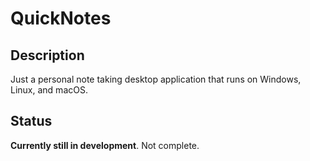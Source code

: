 # QuickNotes

## Description

Just a personal note taking desktop application that runs on Windows, Linux, and macOS.

## Status

**Currently still in development**. Not complete.
